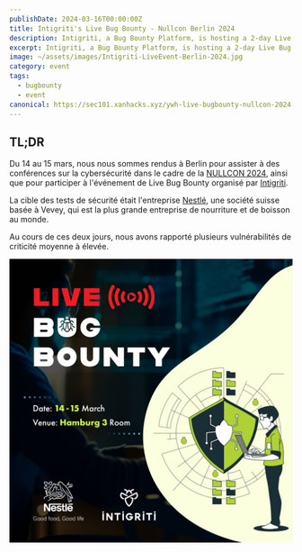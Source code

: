```yaml
---
publishDate: 2024-03-16T00:00:00Z
title: Intigriti's Live Bug Bounty - Nullcon Berlin 2024
description: Intigriti, a Bug Bounty Platform, is hosting a 2-day Live Bug Bounty during the Nullcon 2024 in Berlin
excerpt: Intigriti, a Bug Bounty Platform, is hosting a 2-day Live Bug Bounty during the Nullcon 2024 in Berlin
image: ~/assets/images/Intigriti-LiveEvent-Berlin-2024.jpg
category: event
tags:
  - bugbounty
  - event
canonical: https://sec101.xanhacks.xyz/ywh-live-bugbounty-nullcon-2024
---
```


## TL;DR

Du 14 au 15 mars, nous nous sommes rendus à Berlin pour assister à des conférences sur la cybersécurité dans le cadre de la [NULLCON 2024](https://berlin2024.nullcon.net/), ainsi que pour participer à l'événement de Live Bug Bounty organisé par [Intigriti](https://www.intigriti.com/).

La cible des tests de sécurité était l'entreprise [Nestlé](https://www.nestle.com/), une société suisse basée à Vevey, qui est la plus grande entreprise de nourriture et de boisson au monde.

Au cours de ces deux jours, nous avons rapporté plusieurs vulnérabilités de criticité moyenne à élevée.

![Intigriti-LiveEvent-Berlin-2024.jpg](/Intigriti-LiveEvent-Berlin-2024-square.jpg)